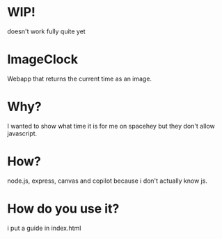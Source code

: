 # WIP!
doesn't work fully quite yet

# ImageClock
Webapp that returns the current time as an image.

# Why?
I wanted to show what time it is for me on spacehey but they don't allow javascript.

# How?
node.js, express, canvas and copilot because i don't actually know js.

# How do you use it?
i put a guide in index.html
